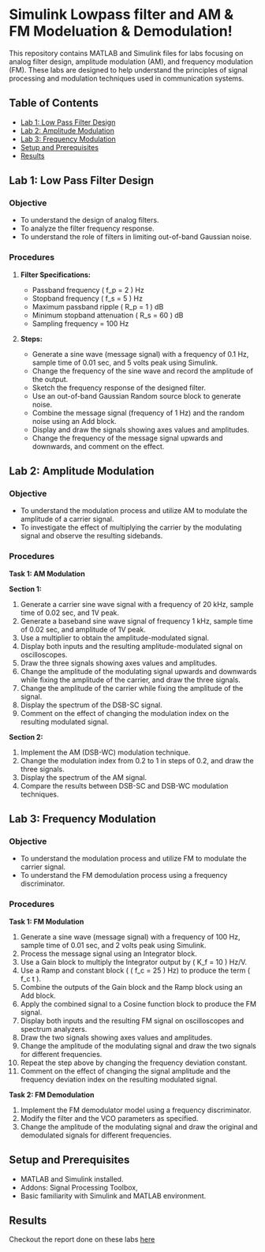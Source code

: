 # Simulink Lowpass filter and AM & FM Modeluation & Demodulation!

This repository contains MATLAB and Simulink files for labs focusing on analog filter design, amplitude modulation (AM), and frequency modulation (FM). These labs are designed to help understand the principles of signal processing and modulation techniques used in communication systems.

## Table of Contents

- [Lab 1: Low Pass Filter Design](#lab-1-low-pass-filter-design)
- [Lab 2: Amplitude Modulation](#lab-2-amplitude-modulation)
- [Lab 3: Frequency Modulation](#lab-3-frequency-modulation)
- [Setup and Prerequisites](#setup-and-prerequisites)
- [Results](#results)

## Lab 1: Low Pass Filter Design

### Objective
- To understand the design of analog filters.
- To analyze the filter frequency response.
- To understand the role of filters in limiting out-of-band Gaussian noise.

### Procedures
1. **Filter Specifications:**
   - Passband frequency \( f_p = 2 \) Hz
   - Stopband frequency \( f_s = 5 \) Hz
   - Maximum passband ripple \( R_p = 1 \) dB
   - Minimum stopband attenuation \( R_s = 60 \) dB
   - Sampling frequency = 100 Hz

2. **Steps:**
   - Generate a sine wave (message signal) with a frequency of 0.1 Hz, sample time of 0.01 sec, and 5 volts peak using Simulink.
   - Change the frequency of the sine wave and record the amplitude of the output.
   - Sketch the frequency response of the designed filter.
   - Use an out-of-band Gaussian Random source block to generate noise.
   - Combine the message signal (frequency of 1 Hz) and the random noise using an Add block.
   - Display and draw the signals showing axes values and amplitudes.
   - Change the frequency of the message signal upwards and downwards, and comment on the effect.

## Lab 2: Amplitude Modulation

### Objective
- To understand the modulation process and utilize AM to modulate the amplitude of a carrier signal.
- To investigate the effect of multiplying the carrier by the modulating signal and observe the resulting sidebands.

### Procedures

**Task 1: AM Modulation**

**Section 1:**
1. Generate a carrier sine wave signal with a frequency of 20 kHz, sample time of 0.02 sec, and 1V peak.
2. Generate a baseband sine wave signal of frequency 1 kHz, sample time of 0.02 sec, and amplitude of 1V peak.
3. Use a multiplier to obtain the amplitude-modulated signal.
4. Display both inputs and the resulting amplitude-modulated signal on oscilloscopes.
5. Draw the three signals showing axes values and amplitudes.
6. Change the amplitude of the modulating signal upwards and downwards while fixing the amplitude of the carrier, and draw the three signals.
7. Change the amplitude of the carrier while fixing the amplitude of the signal.
8. Display the spectrum of the DSB-SC signal.
9. Comment on the effect of changing the modulation index on the resulting modulated signal.

**Section 2:**
1. Implement the AM (DSB-WC) modulation technique.
2. Change the modulation index from 0.2 to 1 in steps of 0.2, and draw the three signals.
3. Display the spectrum of the AM signal.
4. Compare the results between DSB-SC and DSB-WC modulation techniques.

## Lab 3: Frequency Modulation

### Objective
- To understand the modulation process and utilize FM to modulate the carrier signal.
- To understand the FM demodulation process using a frequency discriminator.

### Procedures

**Task 1: FM Modulation**
1. Generate a sine wave (message signal) with a frequency of 100 Hz, sample time of 0.01 sec, and 2 volts peak using Simulink.
2. Process the message signal using an Integrator block.
3. Use a Gain block to multiply the Integrator output by \( K_f = 10 \) Hz/V.
4. Use a Ramp and constant block ( \( f_c = 25 \) Hz) to produce the term \( f_c t \).
5. Combine the outputs of the Gain block and the Ramp block using an Add block.
6. Apply the combined signal to a Cosine function block to produce the FM signal.
7. Display both inputs and the resulting FM signal on oscilloscopes and spectrum analyzers.
8. Draw the two signals showing axes values and amplitudes.
9. Change the amplitude of the modulating signal and draw the two signals for different frequencies.
10. Repeat the step above by changing the frequency deviation constant.
11. Comment on the effect of changing the signal amplitude and the frequency deviation index on the resulting modulated signal.

**Task 2: FM Demodulation**
1. Implement the FM demodulator model using a frequency discriminator.
2. Modify the filter and the VCO parameters as specified.
3. Change the amplitude of the modulating signal and draw the original and demodulated signals for different frequencies.

## Setup and Prerequisites

- MATLAB and Simulink installed.
- Addons: Signal Processing Toolbox, 
- Basic familiarity with Simulink and MATLAB environment.
   
## Results
Checkout the report done on these labs [here](./Analog%20Communications%20Report%20%5B210237%5D.pdf)
